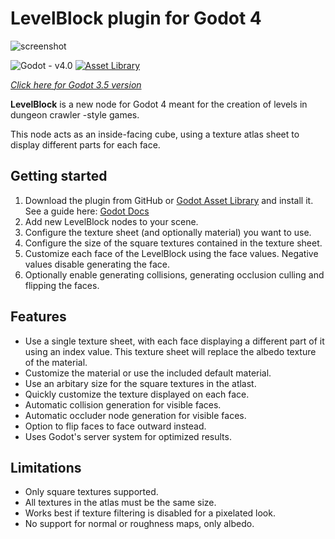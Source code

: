 # LevelBlock plugin for Godot 4
![screenshot](https://user-images.githubusercontent.com/37181529/207673239-13267fca-dc41-458d-bd58-e8f3d592b42a.png)

![Godot - v4.0](https://img.shields.io/badge/Godot-v4.0-478cbf?style=flat-square&logo=godot-engine&labelColor=25282b)
[![Asset Library](https://img.shields.io/badge/Asset_Library-2ea44f?style=flat-square)](https://godotengine.org/asset-library/asset/1584)

_[Click here for Godot 3.5 version](https://github.com/Reun-Media/godot-levelblock/tree/godot-3)_

**LevelBlock** is a new node for Godot 4 meant for the creation of levels in dungeon crawler -style games.

This node acts as an inside-facing cube, using a texture atlas sheet to display different parts for each face.
## Getting started
1. Download the plugin from GitHub or [Godot Asset Library](https://godotengine.org/asset-library/asset/1584) and install it. See a guide here: [Godot Docs](https://docs.godotengine.org/en/stable/tutorials/plugins/editor/installing_plugins.html)
2. Add new LevelBlock nodes to your scene.
3. Configure the texture sheet (and optionally material) you want to use.
4. Configure the size of the square textures contained in the texture sheet.
5. Customize each face of the LevelBlock using the face values. Negative values disable generating the face.
6. Optionally enable generating collisions, generating occlusion culling and flipping the faces.
## Features
- Use a single texture sheet, with each face displaying a different part of it using an index value. This texture sheet will replace the albedo texture of the material.
- Customize the material or use the included default material.
- Use an arbitary size for the square textures in the atlast.
- Quickly customize the texture displayed on each face.
- Automatic collision generation for visible faces.
- Automatic occluder node generation for visible faces.
- Option to flip faces to face outward instead.
- Uses Godot's server system for optimized results.
## Limitations
- Only square textures supported.
- All textures in the atlas must be the same size.
- Works best if texture filtering is disabled for a pixelated look.
- No support for normal or roughness maps, only albedo.
